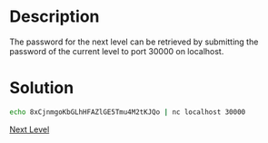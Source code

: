 # Description
The password for the next level can be retrieved by submitting the password of the current level to port 30000 on localhost.

# Solution
```sh
echo 8xCjnmgoKbGLhHFAZlGE5Tmu4M2tKJQo | nc localhost 30000
```

[Next Level](level_15.md)
